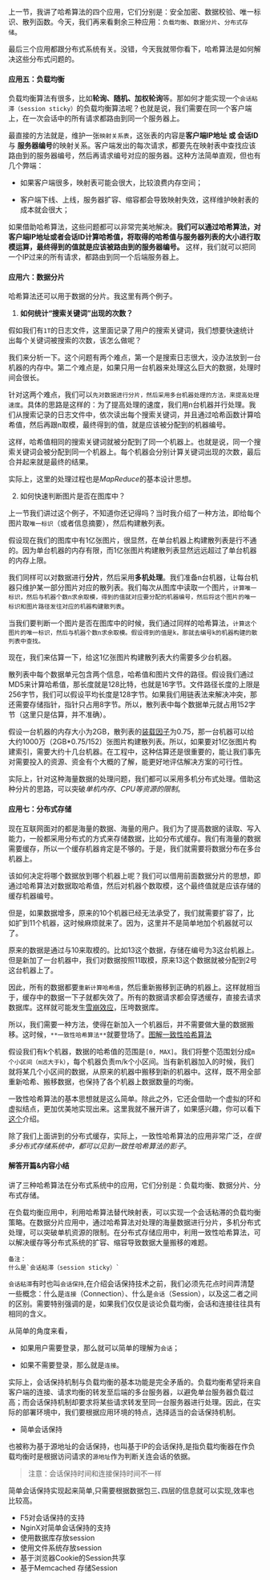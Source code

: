 上一节，我讲了哈希算法的四个应用，它们分别是：安全加密、数据校验、唯一标识、散列函数。今天，我们再来看剩余三种应用：`负载均衡`、`数据分片`、`分布式存储`。

最后三个应用都跟分布式系统有关。没错，今天我就带你看下，哈希算法是如何解决这些分布式问题的。

#### 应用五：负载均衡

负载均衡算法有很多，比如**轮询、随机、加权轮询**等。那如何才能实现一个`会话粘滞（session sticky）`的负载均衡算法呢？也就是说，我们需要在同一个客户端上，在一次会话中的所有请求都路由到同一个服务器上。

最直接的方法就是，维护一张`映射关系表`，这张表的内容是**客户端IP地址 或 会话ID** 与 **服务器编号**的映射关系。客户端发出的每次请求，都要先在映射表中查找应该路由到的服务器编号，然后再请求编号对应的服务器。这种方法简单直观，但也有几个弊端：

- 如果客户端很多，映射表可能会很大，比较浪费内存空间；

- 客户端下线、上线，服务器扩容、缩容都会导致映射失效，这样维护映射表的成本就会很大；

如果借助哈希算法，这些问题都可以非常完美地解决。**我们可以通过哈希算法，对客户端IP地址或者会话ID计算哈希值，将取得的哈希值与服务器列表的大小进行取模运算，最终得到的值就是应该被路由到的服务器编号。** 这样，我们就可以把同一个IP过来的所有请求，都路由到同一个后端服务器上。


#### 应用六：数据分片

哈希算法还可以用于数据的分片。我这里有两个例子。

1. **如何统计“搜索关键词”出现的次数？**

假如我们有`1T`的日志文件，这里面记录了用户的搜索关键词，我们想要快速统计出每个关键词被搜索的次数，该怎么做呢？

我们来分析一下。这个问题有两个难点，第一个是搜索日志很大，没办法放到一台机器的内存中。第二个难点是，如果只用一台机器来处理这么巨大的数据，处理时间会很长。

针对这两个难点，我们可以`先对数据进行分片，然后采用多台机器处理的方法，来提高处理速度`。具体的思路是这样的：为了提高处理的速度，我们用n台机器并行处理。我们从搜索记录的日志文件中，依次读出每个搜索关键词，并且通过哈希函数计算哈希值，然后再跟n取模，最终得到的值，就是应该被分配到的机器编号。

这样，哈希值相同的搜索关键词就被分配到了同一个机器上。也就是说，同一个搜索关键词会被分配到同一个机器上。每个机器会分别计算关键词出现的次数，最后合并起来就是最终的结果。

实际上，这里的处理过程也是*MapReduce*的基本设计思想。

2. 如何快速判断图片是否在图库中？

上一节我们讲过这个例子，不知道你还记得吗？当时我介绍了一种方法，即给每个图片取`唯一标识`（或者信息摘要），然后构建散列表。

假设现在我们的图库中有1亿张图片，很显然，在单台机器上构建散列表是行不通的。因为单台机器的内存有限，而1亿张图片构建散列表显然远远超过了单台机器的内存上限。

我们同样可以对数据进行**分片**，然后采用**多机处理**。我们准备n台机器，让每台机器只维护某一部分图片对应的散列表。我们每次从图库中读取一个图片，`计算唯一标识，然后与机器个数n求余取模，得到的值就对应要分配的机器编号，然后将这个图片的唯一标识和图片路径发往对应的机器构建散列表`。

当我们要判断一个图片是否在图库中的时候，我们通过同样的哈希算法，`计算这个图片的唯一标识，然后与机器个数n求余取模。假设得到的值是k，那就去编号k的机器构建的散列表中查找。`

现在，我们来估算一下，给这1亿张图片构建散列表大约需要多少台机器。

散列表中每个数据单元包含两个信息，哈希值和图片文件的路径。假设我们通过MD5来计算哈希值，那长度就是128比特，也就是16字节。文件路径长度的上限是256字节，我们可以假设平均长度是128字节。如果我们用链表法来解决冲突，那还需要存储指针，指针只占用8字节。所以，散列表中每个数据单元就占用152字节（这里只是估算，并不准确）。

假设一台机器的内存大小为2GB，散列表的[装载因子](structures&algorithms/18.md#stowageFactor)为0.75，那一台机器可以给大约1000万（2GB*0.75/152）张图片构建散列表。所以，如果要对1亿张图片构建索引，需要大约十几台机器。在工程中，这种估算还是很重要的，能让我们事先对需要投入的资源、资金有个大概的了解，能更好地评估解决方案的可行性。

实际上，针对这种海量数据的处理问题，我们都可以采用多机分布式处理。借助这种分片的思路，可以突破*单机内存*、*CPU等资源的限制*。





#### 应用七：分布式存储

现在互联网面对的都是海量的数据、海量的用户。我们为了提高数据的读取、写入能力，一般都采用分布式的方式来存储数据，比如分布式缓存。我们有海量的数据需要缓存，所以一个缓存机器肯定是不够的。于是，我们就需要将数据分布在多台机器上。

该如何决定将哪个数据放到哪个机器上呢？我们可以借用前面数据分片的思想，即通过哈希算法对数据取哈希值，然后对机器个数取模，这个最终值就是应该存储的缓存机器编号。

但是，如果数据增多，原来的10个机器已经无法承受了，我们就需要扩容了，比如扩到11个机器，这时候麻烦就来了。因为，这里并不是简单地加个机器就可以了。

原来的数据是通过与10来取模的。比如13这个数据，存储在编号为3这台机器上。但是新加了一台机器中，我们对数据按照11取模，原来13这个数据就被分配到2号这台机器上了。

因此，所有的数据都要`重新计算哈希值`，然后重新搬移到正确的机器上。这样就相当于，缓存中的数据一下子就都失效了。所有的数据请求都会穿透缓存，直接去请求数据库。这样就可能发生[雪崩效应](https://zh.wikipedia.org/wiki/%E9%9B%AA%E5%B4%A9%E6%95%88%E5%BA%94)，压垮数据库。

所以，我们需要一种方法，使得在新加入一个机器后，并不需要做大量的数据搬移。这时候，`**一致性哈希算法**`就要登场了。[图解一致性哈希算法](https://segmentfault.com/a/1190000021199728)

假设我们有k个机器，数据的哈希值的范围是`[0, MAX]`。我们将整个范围划分成`m个小区间（m远大于k）`，每个机器负责m/k个小区间。当有新机器加入的时候，我们就将某几个小区间的数据，从原来的机器中搬移到新的机器中。这样，既不用全部重新哈希、搬移数据，也保持了各个机器上数据数量的均衡。

一致性哈希算法的基本思想就是这么简单。除此之外，它还会借助一个虚拟的环和虚拟结点，更加优美地实现出来。这里我就不展开讲了，如果感兴趣，你可以看下[这个](https://en.wikipedia.org/wiki/Consistent_hashing)介绍。

除了我们上面讲到的分布式缓存，实际上，一致性哈希算法的应用非常广泛，*在很多分布式存储系统中，都可以见到一致性哈希算法的影子*。




#### 解答开篇&内容小结

讲了三种哈希算法在分布式系统中的应用，它们分别是：负载均衡、数据分片、分布式存储。

在负载均衡应用中，利用哈希算法替代映射表，可以实现一个会话粘滞的负载均衡策略。在数据分片应用中，通过哈希算法对处理的海量数据进行分片，多机分布式处理，可以突破单机资源的限制。在分布式存储应用中，利用一致性哈希算法，可以解决缓存等分布式系统的扩容、缩容导致数据大量搬移的难题。  







    备注：
    什么是`会话粘滞（session sticky）`

`会话粘滞`有时也叫`会话保持`,在介绍会话保持技术之前，我们必须先花点时间弄清楚一些概念：什么是`连接`（Connection）、什么是`会话`（Session），以及这二者之间的区别。需要特别强调的是，如果我们仅仅是谈论负载均衡，会话和连接往往具有相同的含义。


从简单的角度来看，

- 如果用户需要登录，那么就可以简单的理解为`会话`；

- 如果不需要登录，那么就是`连接`。

实际上，会话保持机制与负载均衡的基本功能是完全矛盾的。负载均衡希望将来自客户端的连接、请求均衡的转发至后端的多台服务器，以避免单台服务器负载过高；而会话保持机制却要求将某些请求转发至同一台服务器进行处理。因此，在实际的部署环境中，我们要根据应用环境的特点，选择适当的会话保持机制。

- 简单会话保持

也被称为基于源地址的会话保持，也叫基于IP的会话保持,是指负载均衡器在作负载均衡时是根据访问请求的`源地址`作为判断关连会话的依据｡

> 注意：会话保持时间和连接保持时间不一样

简单会话保持实现起来简单,只需要根据数据包三､四层的信息就可以实现,效率也比较高｡

- F5对会话保持的支持
- NginX对简单会话保持的支持
- 使用数据库存放session
- 使用文件系统存放session
- 基于浏览器Cookie的Session共享
- 基于Memcached 存储Session










